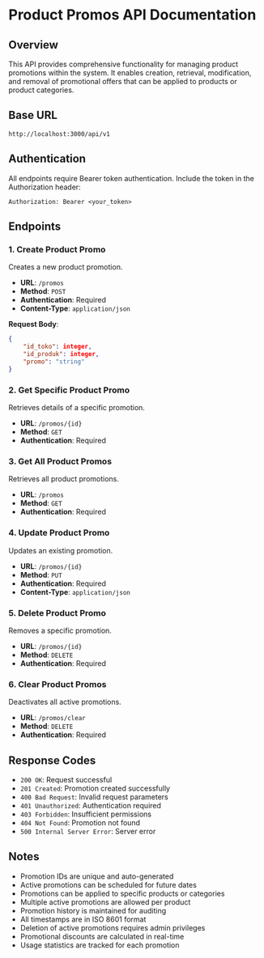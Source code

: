 # Product Promos API Documentation

## Overview

This API provides comprehensive functionality for managing product promotions within the system. It enables creation, retrieval, modification, and removal of promotional offers that can be applied to products or product categories.

## Base URL

```
http://localhost:3000/api/v1
```

## Authentication

All endpoints require Bearer token authentication. Include the token in the Authorization header:

```
Authorization: Bearer <your_token>
```

## Endpoints

### 1. Create Product Promo

Creates a new product promotion.

- **URL**: `/promos`
- **Method**: `POST`
- **Authentication**: Required
- **Content-Type**: `application/json`

**Request Body**:

```json
{
    "id_toko": integer,
    "id_produk": integer,
    "promo": "string"
}
```

### 2. Get Specific Product Promo

Retrieves details of a specific promotion.

- **URL**: `/promos/{id}`
- **Method**: `GET`
- **Authentication**: Required

### 3. Get All Product Promos

Retrieves all product promotions.

- **URL**: `/promos`
- **Method**: `GET`
- **Authentication**: Required

### 4. Update Product Promo

Updates an existing promotion.

- **URL**: `/promos/{id}`
- **Method**: `PUT`
- **Authentication**: Required
- **Content-Type**: `application/json`

### 5. Delete Product Promo

Removes a specific promotion.

- **URL**: `/promos/{id}`
- **Method**: `DELETE`
- **Authentication**: Required

### 6. Clear Product Promos

Deactivates all active promotions.

- **URL**: `/promos/clear`
- **Method**: `DELETE`
- **Authentication**: Required

## Response Codes

- `200 OK`: Request successful
- `201 Created`: Promotion created successfully
- `400 Bad Request`: Invalid request parameters
- `401 Unauthorized`: Authentication required
- `403 Forbidden`: Insufficient permissions
- `404 Not Found`: Promotion not found
- `500 Internal Server Error`: Server error

## Notes

- Promotion IDs are unique and auto-generated
- Active promotions can be scheduled for future dates
- Promotions can be applied to specific products or categories
- Multiple active promotions are allowed per product
- Promotion history is maintained for auditing
- All timestamps are in ISO 8601 format
- Deletion of active promotions requires admin privileges
- Promotional discounts are calculated in real-time
- Usage statistics are tracked for each promotion

